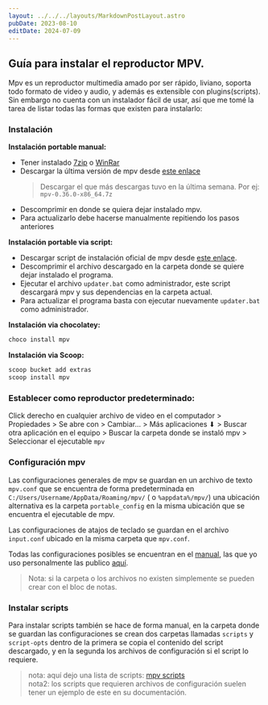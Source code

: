 ```yaml
---
layout: ../../../layouts/MarkdownPostLayout.astro
pubDate: 2023-08-10
editDate: 2024-07-09
---
```


## Guía para instalar el reproductor MPV.

Mpv es un reproductor multimedia amado por ser rápido, liviano, soporta todo formato de video y audio, y además es extensible con plugins(scripts). Sin embargo no cuenta con un instalador fácil de usar, así que me tomé la tarea de listar todas las formas que existen para instalarlo:

### Instalación

**Instalación portable manual:**

- Tener instalado [7zip](https://www.7-zip.org/download.html) o [WinRar](https://www.win-rar.com/download.html)
- Descargar la última versión de mpv desde [este enlace](https://sourceforge.net/projects/mpv-player-windows/files/release/)
  > Descargar el que más descargas tuvo en la última semana. Por ej: `mpv-0.36.0-x86_64.7z`
- Descomprimir en donde se quiera dejar instalado mpv.
- Para actualizarlo debe hacerse manualmente repitiendo los pasos anteriores

**Instalación portable via script:**

- Descargar script de instalación oficial de mpv desde [este enlace](https://sourceforge.net/projects/mpv-player-windows/files/bootstrapper.zip/download).
- Descomprimir el archivo descargado en la carpeta donde se quiere dejar instalado el programa.
- Ejecutar el archivo `updater.bat` como administrador, este script descargará mpv y sus dependencias en la carpeta actual.
- Para actualizar el programa basta con ejecutar nuevamente `updater.bat` como administrador.

**Instalación via chocolatey:**

```sh
choco install mpv
```

**Instalación via Scoop:**

```sh
scoop bucket add extras
scoop install mpv
```

### Establecer como reproductor predeterminado:

Click derecho en cualquier archivo de video en el computador > Propiedades > Se abre con > Cambiar... > Más aplicaciones ⬇ > Buscar otra aplicación en el equipo > Buscar la carpeta donde se instaló mpv > Seleccionar el ejecutable `mpv`

### Configuración mpv

Las configuraciones generales de mpv se guardan en un archivo de texto `mpv.conf` que se encuentra de forma predeterminada en `C:/Users/Username/AppData/Roaming/mpv/` ( o `%appdata%/mpv/`) una ubicación alternativa es la carpeta `portable_config` en la misma ubicación que se encuentra el ejecutable de mpv.

Las configuraciones de atajos de teclado se guardan en el archivo `input.conf` ubicado en la misma carpeta que `mpv.conf`.

Todas las configuraciones posibles se encuentran en el [manual](https://mpv.io/manual/stable/), las que yo uso personalmente las publico [aquí](https://github.com/DavidBonelo/dotfiles/tree/main/.config/mpv).

> Nota: si la carpeta o los archivos no existen simplemente se pueden crear con el bloc de notas.

### Instalar scripts

Para instalar scripts también se hace de forma manual, en la carpeta donde se guardan las configuraciones se crean dos carpetas llamadas `scripts` y `script-opts` dentro de la primera se copia el contenido del script descargado, y en la segunda los archivos de configuración si el script lo requiere.

> nota: aquí dejo una lista de scripts: [mpv scripts](https://github.com/mpv-player/mpv/wiki/User-Scripts)\
> nota2: los scripts que requieren archivos de configuración suelen tener un ejemplo de este en su documentación.
